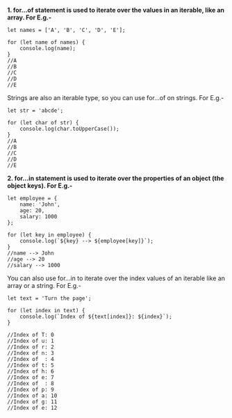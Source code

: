 <b>1. for...of statement is used to iterate over the values in an iterable, like an array. For E.g.-</b>
```
let names = ['A', 'B', 'C', 'D', 'E'];

for (let name of names) {
    console.log(name);
}
//A
//B
//C
//D
//E
```

Strings are also an iterable type, so you can use for…of on strings. For E.g.-
```
let str = 'abcde';

for (let char of str) {
    console.log(char.toUpperCase());
}
//A
//B
//C
//D
//E
```

<b>2. for...in statement is used to iterate over the properties of an object (the object keys). For E.g.-</b>
```
let employee = {
    name: 'John',
    age: 20,
    salary: 1000
};

for (let key in employee) {
    console.log(`${key} --> ${employee[key]}`);
}
//name --> John
//age --> 20
//salary --> 1000
```

You can also use for…in to iterate over the index values of an iterable like an array or a string. For E.g.-
```
let text = 'Turn the page';

for (let index in text) {
    console.log(`Index of ${text[index]}: ${index}`);
}

//Index of T: 0
//Index of u: 1
//Index of r: 2
//Index of n: 3
//Index of  : 4
//Index of t: 5
//Index of h: 6
//Index of e: 7
//Index of  : 8
//Index of p: 9
//Index of a: 10
//Index of g: 11
//Index of e: 12
```